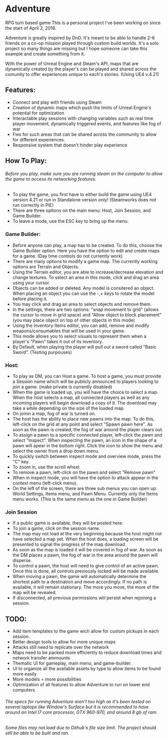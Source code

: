 # Adventure
RPG turn based game
This is a personal project I've been working on since the start of April 2, 2018. 

Adventure is greatly inspired by DnD. It's meant to be able to handle 2-6 friends on a co-op mission played through custom build worlds. It's a solo project so many things are missing but I hope someone can take this example and create something from it.

With the power of Unreal Engine and Steam's API, maps that are dynamically created by the player's can be played
and shared across the comunity to offer experiences unique to each's stories. (Using UE4 v.4.21)

## Features:
- Connect and play with friends using Steam
- Creation of dynamic maps which push the limits of Unreal Engine's potential for optimization
- Interactable play sessions with changing variables such as real time player movement, dynamically triggered events, and features like fog of war
- Fies for such areas that can be shared across the community to allow for different experiences.
- Responsive system that doesn't hinder play experience

## How To Play:
###### Before you play, make sure you are running steam on the computer to allow the game to access its networking features.
- To play the game, you first have to either build the game using UE4 version 4.21 or run in Standalone version only!
  (Steamworks does not run correctly in PIE)
- There are three options on the main menu: Host, Join Session, and Game Builder.
- To leave a mode, use the ESC key to bring up the menu.

### Game Builder:
- Before anyone can play, a map has to be created. To do this, choose the Game Builder option. Here you have the option to edit
and create maps for a game. (Day time controls do not currently work)
- There are many options to modify a game map. The currently working options are Terrain and Objects.
- Using the Terrain editor, you are able to increase/decrease elevation and change textures. To select an area in this mode, 
click and drag an area using your cursor.
- Objects can be added or deleted. Any model is consitered an object. When placing an object you can use the -,+ keys to rotate the model before placing it.
- You may click and drag an area to select objects and remove them.
- In the settings, there are two options: "snap movement to grid" (allows the cursor to move in grid space) and "Allow object to block placement" (you may place object on top of other objects in this mode)
- Using the Inventory Items editor, you can add, remove and modify weapons/consumables that will be used in your game.
- This mode allows you to select visuals to represent them when a player's "Pawn" takes it out of its inventory.
- By Default, when playing the player will pull out a sword called "Basic Sword". (Testing purpouses)

### Host:
- To play as DM, you can Host a game. To host a game, you must provide a Session name which will be publicly announced to players looking to join a game. (make private is currently disabled)
- When the game is loaded up, you will have the choice to select a map. When the host selects a map, all connected players as well as any incoming players will begin download a copy of it. The download may take a while depending on the size of the loaded map.
- On joinin a map, fog of war is turned on.
- The host has the ability to place new pawns into the map. To do this, left-click on the grid at any point and select "Spawn pawn here". As soon as the pawn is created, the fog of war around the player clears out.
- To assign a pawn to a specific connected player, left-click the pawn and select "Inspect". When inspecting the pawn, an icon in the shape of a pawn will apear in the bottom right. Click the icon to show the menu and select the owner from a drop down menu.
- To quickly switch between inspect mode and overview mode, press the "C" key.
- To zoom in, use the scroll wheel.
- To remove a pawn, left-click on the pawn and select "Remove pawn"
- When in inspect mode, you will have the option to attack appear in the context menu (left-click menu).
- On the left of the screen, there are three sub menus you can open up: World Settings, Items menu, and Pawn Menu. Currently only the Items menu works. (This is the same menu as the one in Game Builder)

### Join Session
- If a public game is available, they will be posted here.
- To join a game, click on the session name.
- The map may not load at the very beginning because the host might not have selected a map yet. When the host does, a loading screen will be presented to signal the progress of the map download.
- As soon as the map is loaded it will be covered in fog of war. As soon as the DM places a pawn, the fog of war in the area around the pawn will disperse.
- To control a pawn, the host will need to give control of an active pawn. Once this is done, all controls previously locked will be made available.
- When moving a pawn, the game will automatically determine the shortest path to a destination and move accordingly. If no path is available, it will remain stationary. The more you move, the more of the map will be revealed.
- If disconnected, all previous permissions will persist when rejoining a session.


## TODO:
- Add item templates to the game wich allow for custom pickups in each session.
- Better design tools to allow for more unique maps
- Attacks still need to replicate over the network
- Maps need to be packed more efficiently to reduce download times and network transfer ammounts
- Thematic UI for gameplay, main menu, and game-builder.
- UI to organize all the available assets by type to allow items to be found more easily
- More models = more possibilities
- Optimization of all features to allow Adventure to run on lower end computers

###### The specs for running Adventure aren't too high as it's been tested on several laptops like Window's Surface but it is recommended to have around an Intel I7 core processor, GTX 960-970, and around 8 gb of ram.

###### Some files may not load due to Github's file size limit. The project should still be able to be built and ran.
